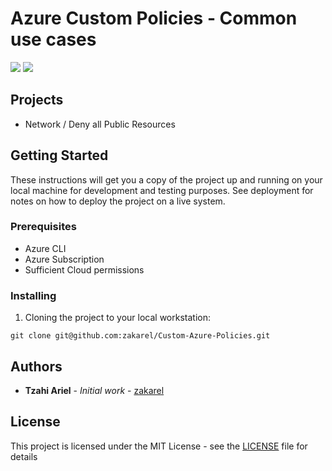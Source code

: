 # Azure Custom Policies - Common use cases

<img src="https://img.shields.io/badge/Azure%20CLI%20-v2.43.1-blue?style=flat-square">   <img src="https://img.shields.io/badge/VSCode%20-v1.76.2-purple?style=flat-square">

## Projects
- Network / Deny all Public Resources

## Getting Started

These instructions will get you a copy of the project up and running on your local machine for development and testing purposes. See deployment for notes on how to deploy the project on a live system.

### Prerequisites

- Azure CLI
- Azure Subscription
- Sufficient Cloud permissions

### Installing

1. Cloning the project to your local workstation:

```
git clone git@github.com:zakarel/Custom-Azure-Policies.git
```

## Authors

* **Tzahi Ariel** - *Initial work* - [zakarel](https://github.com/zakarel)

## License

This project is licensed under the MIT License - see the [LICENSE](LICENSE) file for details
